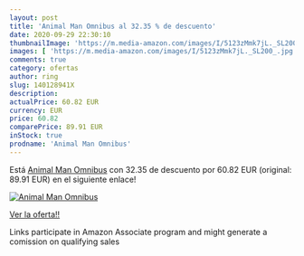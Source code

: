 ```yaml
---
layout: post
title: 'Animal Man Omnibus al 32.35 % de descuento'
date: 2020-09-29 22:30:10
thumbnailImage: 'https://m.media-amazon.com/images/I/5123zMmk7jL._SL200_.jpg'
images: [ 'https://m.media-amazon.com/images/I/5123zMmk7jL._SL200_.jpg' ]
comments: true
category: ofertas
author: ring
slug: 140128941X
description:
actualPrice: 60.82 EUR
currency: EUR
price: 60.82
comparePrice: 89.91 EUR
inStock: true
prodname: 'Animal Man Omnibus'
---
```


Está [Animal Man Omnibus](https://www.amazon.it/dp/140128941X/?tag=tolees00-21) con 32.35 de descuento por 60.82 EUR (original: 89.91 EUR) en el siguiente enlace!

[![Animal Man Omnibus](https://m.media-amazon.com/images/I/5123zMmk7jL._SL200_.jpg)](https://www.amazon.it/dp/140128941X/?tag=tolees00-21)

[Ver la oferta!!](https://www.amazon.it/dp/140128941X/?tag=tolees00-21)

Links participate in Amazon Associate program and might generate a comission on qualifying sales


